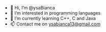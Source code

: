 - 👋 Hi, I’m @ysaBianca
- 👀 I’m interested in programming languages
- 🌱 I’m currently learning C++, C and Java
- 📫 Contact me on ysabianca13@gmail.com

<!---
ysaBianca/ysaBianca is a ✨ special ✨ repository because its `README.md` (this file) appears on your GitHub profile.
You can click the Preview link to take a look at your changes.
--->
